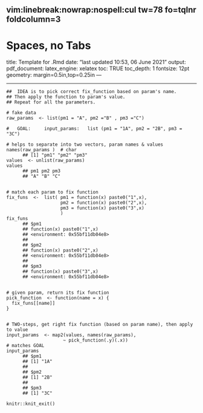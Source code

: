 ## vim:linebreak:nowrap:nospell:cul tw=78 fo=tqlnr foldcolumn=3

# Spaces, no Tabs

title: Template for .Rmd date: “last updated 10:53, 06 June 2021”
output: pdf\_document: latex\_engine: xelatex toc: TRUE toc\_depth: 1
fontsize: 12pt geometry: margin=0.5in,top=0.25in —

<!-- 
vim: to format all urls for md
s/https.*/[&]()/g
-->

------------------------------------------------------------------------


    ##  IDEA is to pick correct fix_function based on param's name.
    ## Then apply the function to param's value.
    ## Repeat for all the parameters.

    # fake data
    raw_params  <- list(pm1 = "A", pm2 ="B" , pm3 ="C")

    #   GOAL:     input_params:   list (pm1 = "1A", pm2 = "2B", pm3 = "3C")

    # helps to separate into two vectors, param names & values
    names(raw_params )  # char
          ## [1] "pm1" "pm2" "pm3"
    values  <- unlist(raw_params)  
    values
          ## pm1 pm2 pm3 
          ## "A" "B" "C"


    # match each param to fix function
    fix_funs  <-  list( pm1 = function(x) paste0("1",x),
                        pm2 = function(x) paste0("2",x),
                        pm3 = function(x) paste0("3",x)
                        )
    fix_funs
          ## $pm1
          ## function(x) paste0("1",x)
          ## <environment: 0x55bf11db04e8>
          ## 
          ## $pm2
          ## function(x) paste0("2",x)
          ## <environment: 0x55bf11db04e8>
          ## 
          ## $pm3
          ## function(x) paste0("3",x)
          ## <environment: 0x55bf11db04e8>


    # given param, return its fix function
    pick_function  <- function(name = x) {
      fix_funs[[name]]
    }


    # TWO-steps, get right fix function (based on param name), then apply to value 
    input_params  <- map2(values, names(raw_params),
                         ~ pick_function(.y)(.x)) 
    # matches GOAL
    input_params
          ## $pm1
          ## [1] "1A"
          ## 
          ## $pm2
          ## [1] "2B"
          ## 
          ## $pm3
          ## [1] "3C"

    knitr::knit_exit()
